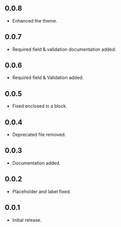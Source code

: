 ## 0.0.8

* Enhanced the theme.

## 0.0.7

* Required field & validation documentation added.

## 0.0.6

* Required field & Validation added.

## 0.0.5

* Fixed enclosed in a block.

## 0.0.4

* Deprecated file removed.

## 0.0.3

* Documentation added.

## 0.0.2

* Placeholder and label fixed.

## 0.0.1

* Initial release.
